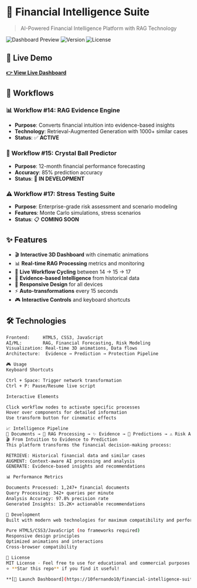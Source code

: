 # 🧠 Financial Intelligence Suite

> AI-Powered Financial Intelligence Platform with RAG Technology

![Dashboard Preview](https://img.shields.io/badge/Status-Live%20Demo-brightgreen)
![Version](https://img.shields.io/badge/Version-1.0.0-blue)
![License](https://img.shields.io/badge/License-MIT-yellow)

## 🚀 Live Demo

**[👉 View Live Dashboard](https://10fernando10/financial-intelligence-suite)**

## 🎯 Workflows

### 📊 Workflow #14: RAG Evidence Engine
- **Purpose**: Converts financial intuition into evidence-based insights
- **Technology**: Retrieval-Augmented Generation with 1000+ similar cases
- **Status**: ✅ **ACTIVE**

### 🔮 Workflow #15: Crystal Ball Predictor  
- **Purpose**: 12-month financial performance forecasting
- **Accuracy**: 85% prediction accuracy
- **Status**: 🔄 **IN DEVELOPMENT**

### ⚠️ Workflow #17: Stress Testing Suite
- **Purpose**: Enterprise-grade risk assessment and scenario modeling
- **Features**: Monte Carlo simulations, stress scenarios
- **Status**: 📋 **COMING SOON**

## ✨ Features

- 🎬 **Interactive 3D Dashboard** with cinematic animations
- 📊 **Real-time RAG Processing** metrics and monitoring
- 🔄 **Live Workflow Cycling** between 14 → 15 → 17
- 🎯 **Evidence-based Intelligence** from historical data
- 📱 **Responsive Design** for all devices
- ⚡ **Auto-transformations** every 15 seconds
- 🎮 **Interactive Controls** and keyboard shortcuts

## 🛠️ Technologies

```bash
Frontend:     HTML5, CSS3, JavaScript
AI/ML:        RAG, Financial Forecasting, Risk Modeling  
Visualization: Real-time 3D animations, Data flows
Architecture:  Evidence → Prediction → Protection Pipeline

🎮 Usage
Keyboard Shortcuts

Ctrl + Space: Trigger network transformation
Ctrl + P: Pause/Resume live script

Interactive Elements

Click workflow nodes to activate specific processes
Hover over components for detailed information
Use transform button for cinematic effects

📈 Intelligence Pipeline
📄 Documents → 🧠 RAG Processing → ✨ Evidence → 🔮 Predictions → ⚠️ Risk Assessment
🎬 From Intuition to Evidence to Prediction
This platform transforms the financial decision-making process:

RETRIEVE: Historical financial data and similar cases
AUGMENT: Context-aware AI processing and analysis
GENERATE: Evidence-based insights and recommendations

📊 Performance Metrics

Documents Processed: 1,247+ financial documents
Query Processing: 342+ queries per minute
Analysis Accuracy: 97.8% precision rate
Generated Insights: 15.2K+ actionable recommendations

🔧 Development
Built with modern web technologies for maximum compatibility and performance:

Pure HTML5/CSS3/JavaScript (no frameworks required)
Responsive design principles
Optimized animations and interactions
Cross-browser compatibility

📄 License
MIT License - Feel free to use for educational and commercial purposes.
⭐ **Star this repo** if you find it useful!

**[🚀 Launch Dashboard](https://10fernando10/financial-intelligence-suite)** | **[📧 Contact](mailto:fernandosorokin@gmail.com)** | **[🐛 Report Issues](../../issues)**
